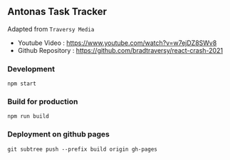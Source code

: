 ## Antonas Task Tracker

Adapted from `Traversy Media`
- Youtube Video : https://www.youtube.com/watch?v=w7ejDZ8SWv8
- Github Repository :  https://github.com/bradtraversy/react-crash-2021


### Development
```
npm start
```

### Build for production
```
npm run build
```

### Deployment on github pages

```
git subtree push --prefix build origin gh-pages
```